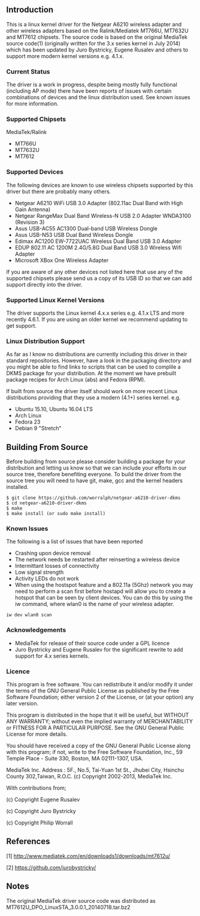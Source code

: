 ## Introduction

This is a linux kernel driver for the Netgear A6210 wireless adapter and other wireless adapters based on the Ralink/Mediatek MT766U, MT7632U and MT7612 chipsets. The source code is based on the original MediaTek source code(1) (originally written for the 3.x series kernel in July 2014) which has been updated by Juro Bystricky, Eugene Rusalev and others to support more modern kernel versions e.g. 4.1.x.

### Current Status

The driver is a work in progress, despite being mostly fully functional (including AP mode) there have been reports of issues with certain combinations of devices and the linux distribution used. See known issues for more information.

### Supported Chipsets
MediaTek/Ralink
- MT766U
- MT7632U
- MT7612

### Supported Devices
The following devices are known to use wireless chipsets supported by this driver but there are probably many others. 
- Netgear A6210 WiFi USB 3.0 Adapter (802.11ac Dual Band with High Gain Antenna)
- Netgear RangeMax Dual Band Wireless-N USB 2.0 Adapter WNDA3100 (Revision 3)
- Asus USB-AC55 AC1300 Dual-band USB Wireless Dongle
- Asus USB-N53 USB Dual Band Wireless Dongle
- Edimax AC1200 EW-7722UAC Wireless Dual Band USB 3.0 Adapter
- EDUP 802.11 AC 1200M 2.4G/5.8G Dual Band USB 3.0 Wireless Wifi Adapter
- Microsoft XBox One Wireless Adapter

If you are aware of any other devices not listed here that use any of the supported chipsets please send us a copy of its USB ID so that we can add support directly into the driver.

### Supported Linux Kernel Versions

The driver supports the Linux kernel 4.x.x series e.g. 4.1.x LTS and more recently 4.6.1. If you are using an older kernel we recommend updating to get support.

### Linux Distribution Support

As far as I know no distributions are currently including this driver in their standard repositories. However, have a look in the packaging directory and you might be able to find links to scripts that can be used to complile a DKMS package for your distribution. At the moment we have prebuilt package recipes for Arch Linux (abs) and Fedora (RPM).

If built from source the driver itself should work on more recent Linux distributions providing that they use a modern (4.1+) series kernel. e.g.
- Ubuntu 15.10, Ubuntu 16.04 LTS
- Arch Linux
- Fedora 23
- Debian 9 "Stretch"

## Building From Source

Before building from source please consider building a package for your distribution and letting us know so that we can include your efforts in our source tree, therefore benefiting everyone. To build the driver from the source tree you will need to have git, make, gcc and the kernel headers installed.

```
$ git clone https://github.com/worralph/netgear-a6210-driver-dkms
$ cd netgear-a6210-driver-dkms
$ make
$ make install (or sudo make install)
```

### Known Issues
The following is a list of issues that have been reported
- Crashing upon device removal
- The network needs be restarted after reinserting a wireless device
- Intermittant losses of connectivity
- Low signal strength
- Activity LEDs do not work
- When using the hostspot feature and a 802.11a (5Ghz) network you may need to perform a scan first before hostapd will allow you to create a hotspot that can be seen by client devices. You can do this by using the iw command, where wlan0 is the name of your wireless adapter.
```
iw dev wlan0 scan
```

### Acknowledgements
- MediaTek for release of their source code under a GPL licence
- Juro Bystricky and Eugene Rusalev for the significant rewrite to add support for 4.x series kernels.

### Licence

This program is free software. You can redistribute it and/or modify it under the terms of the GNU General Public License as published by the Free Software Foundation; either version 2 of the License, or (at your option) any later version.

This program is distributed in the hope that it will be useful, but WITHOUT ANY WARRANTY; without even the implied warranty of MERCHANTABILITY or FITNESS FOR A PARTICULAR PURPOSE. See the GNU General Public License for more details.

You should have received a copy of the GNU General Public License along with this program; if not, write to the Free Software Foundation, Inc., 59 Temple Place - Suite 330, Boston, MA 02111-1307, USA.

MediaTek Inc.
Address : 5F., No.5, Tai-Yuan 1st St., Jhubei City,
Hsinchu County 302,Taiwan, R.O.C.
(c) Copyright 2002-2013, MediaTek Inc.

With contributions from;

(c) Copyright Eugene Rusalev

(c) Copyright Juro Bystricky

(c) Copyright Philip Worrall

## References

[1] http://www.mediatek.com/en/downloads1/downloads/mt7612u/

[2] https://github.com/jurobystricky/

## Notes

The original MediaTek driver source code was distributed as MT7612U_DPO_LinuxSTA_3.0.0.1_20140718.tar.bz2
